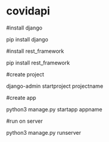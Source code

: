 # covidapi
#install django

pip install django

#install rest_framework

pip install rest_framework

#create project

django-admin startproject projectname

#create app

python3 manage.py startapp appname

#run on server

python3 manage.py runserver

